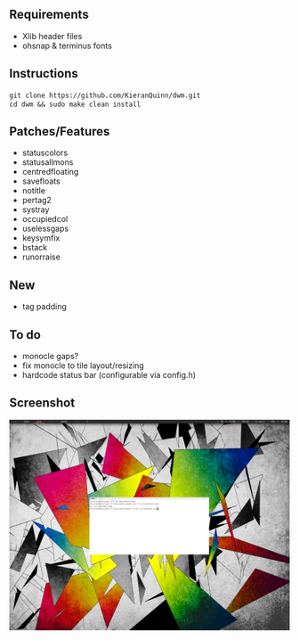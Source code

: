 Requirements
------------
* Xlib header files
* ohsnap & terminus fonts

Instructions
------------

	git clone https://github.com/KieranQuinn/dwm.git
	cd dwm && sudo make clean install
	
	
Patches/Features
----------------
* statuscolors
* statusallmons
* centredfloating
* savefloats
* notitle
* pertag2
* systray
* occupiedcol
* uselessgaps
* keysymfix
* bstack
* runorraise

New
---
* tag padding
	
To do
-----
* monocle gaps?
* fix monocle to tile layout/resizing
* hardcode status bar (configurable via config.h)
	
Screenshot
----------

![Screenshot](screenshot.png "my dwm")

